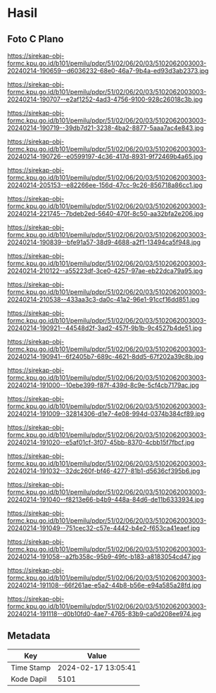 # Hasil

## Foto C Plano

https://sirekap-obj-formc.kpu.go.id/b101/pemilu/pdpr/51/02/06/20/03/5102062003003-20240214-190659--d6036232-68e0-46a7-9b4a-ed93d3ab2373.jpg

https://sirekap-obj-formc.kpu.go.id/b101/pemilu/pdpr/51/02/06/20/03/5102062003003-20240214-190707--e2af1252-4ad3-4756-9100-928c26018c3b.jpg

https://sirekap-obj-formc.kpu.go.id/b101/pemilu/pdpr/51/02/06/20/03/5102062003003-20240214-190719--39db7d21-3238-4ba2-8877-5aaa7ac4e843.jpg

https://sirekap-obj-formc.kpu.go.id/b101/pemilu/pdpr/51/02/06/20/03/5102062003003-20240214-190726--e0599197-4c36-417d-8931-9f72469b4a65.jpg

https://sirekap-obj-formc.kpu.go.id/b101/pemilu/pdpr/51/02/06/20/03/5102062003003-20240214-205153--e82266ee-156d-47cc-9c26-856718a86cc1.jpg

https://sirekap-obj-formc.kpu.go.id/b101/pemilu/pdpr/51/02/06/20/03/5102062003003-20240214-221745--7bdeb2ed-5640-470f-8c50-aa32bfa2e206.jpg

https://sirekap-obj-formc.kpu.go.id/b101/pemilu/pdpr/51/02/06/20/03/5102062003003-20240214-190839--bfe91a57-38d9-4688-a2f1-13494ca5f948.jpg

https://sirekap-obj-formc.kpu.go.id/b101/pemilu/pdpr/51/02/06/20/03/5102062003003-20240214-210122--a55223df-3ce0-4257-97ae-eb22dca79a95.jpg

https://sirekap-obj-formc.kpu.go.id/b101/pemilu/pdpr/51/02/06/20/03/5102062003003-20240214-210538--433aa3c3-da0c-41a2-96e1-91ccf16dd851.jpg

https://sirekap-obj-formc.kpu.go.id/b101/pemilu/pdpr/51/02/06/20/03/5102062003003-20240214-190921--44548d2f-3ad2-457f-9b1b-9c4527b4de51.jpg

https://sirekap-obj-formc.kpu.go.id/b101/pemilu/pdpr/51/02/06/20/03/5102062003003-20240214-190941--6f2405b7-689c-4621-8dd5-67f202a39c8b.jpg

https://sirekap-obj-formc.kpu.go.id/b101/pemilu/pdpr/51/02/06/20/03/5102062003003-20240214-191000--10ebe399-f87f-439d-8c9e-5cf4cb7179ac.jpg

https://sirekap-obj-formc.kpu.go.id/b101/pemilu/pdpr/51/02/06/20/03/5102062003003-20240214-191009--32814306-d1e7-4e08-994d-0374b384cf89.jpg

https://sirekap-obj-formc.kpu.go.id/b101/pemilu/pdpr/51/02/06/20/03/5102062003003-20240214-191020--e5af01cf-3f07-45bb-8370-4cbb15f7fbcf.jpg

https://sirekap-obj-formc.kpu.go.id/b101/pemilu/pdpr/51/02/06/20/03/5102062003003-20240214-191032--32dc260f-bf46-4277-81b1-d5636cf395b6.jpg

https://sirekap-obj-formc.kpu.go.id/b101/pemilu/pdpr/51/02/06/20/03/5102062003003-20240214-191040--f8213e66-b4b9-448a-84d6-de11b6333934.jpg

https://sirekap-obj-formc.kpu.go.id/b101/pemilu/pdpr/51/02/06/20/03/5102062003003-20240214-191049--751cec32-c57e-4442-b4e2-f653ca41eaef.jpg

https://sirekap-obj-formc.kpu.go.id/b101/pemilu/pdpr/51/02/06/20/03/5102062003003-20240214-191058--a2fb358c-95b9-49fc-b183-a8183054cd47.jpg

https://sirekap-obj-formc.kpu.go.id/b101/pemilu/pdpr/51/02/06/20/03/5102062003003-20240214-191108--66f261ae-e5a2-44b8-b56e-e94a585a28fd.jpg

https://sirekap-obj-formc.kpu.go.id/b101/pemilu/pdpr/51/02/06/20/03/5102062003003-20240214-191118--d0b10fd0-4ae7-4765-83b9-ca0d208ee974.jpg


## Metadata

| Key        | Value               |
| ---------- | ------------------- |
| Time Stamp | 2024-02-17 13:05:41 |
| Kode Dapil | 5101                |



